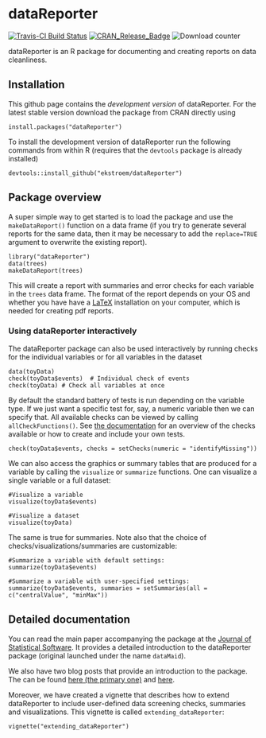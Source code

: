 # dataReporter 

<!---<img src="man/figures/logo.png" width="121px" height="140px" align="right" style="padding-left:10px;background-color:white;" />--->

[![Travis-CI Build
Status](https://travis-ci.org/ekstroem/dataReporter.svg?branch=master)](https://travis-ci.org/ekstroem/dataReporter)
[![CRAN\_Release\_Badge](http://www.r-pkg.org/badges/version-ago/dataReporter)](https://CRAN.R-project.org/package=dataReporter)
![Download counter](http://cranlogs.r-pkg.org/badges/grand-total/dataReporter)


dataReporter is an R package for documenting and creating reports on data cleanliness. 


## Installation

This github page contains the *development version* of dataReporter. For the
latest stable version download the package from CRAN directly using

```{r}
install.packages("dataReporter")
```

To install the development version of dataReporter run the following
commands from within R (requires that the `devtools` package is already installed)

```{r}
devtools::install_github("ekstroem/dataReporter")
```

## Package overview

A super simple way to get started is to load the package and use the
`makeDataReport()` function on a data frame (if you try to generate several
reports for the same data, then it may be necessary to add the `replace=TRUE`
argument to overwrite the existing report). 

```{r}
library("dataReporter")
data(trees)
makeDataReport(trees)
```

This will create a report with summaries and error checks for each
variable in the `trees` data frame. The format of the report depends on your OS and whether 
you have have a [LaTeX](https://www.latex-project.org/) installation on your computer, which
is needed for creating pdf reports. 


### Using dataReporter interactively

The dataReporter package can also be used interactively by running checks
for the individual variables or for all variables in the dataset

```{r}
data(toyData)
check(toyData$events)  # Individual check of events
check(toyData) # Check all variables at once
```

By default the standard battery of tests is run depending on the
variable type. If we just want a specific test for, say, a numeric
variable then we can specify that. All available checks can be viewed
by calling `allCheckFunctions()`. See [the
documentation](https://github.com/ekstroem/dataReporter/blob/master/latex/article_vol2.pdf)
for an overview of the checks available or how to create and include
your own tests.


```{r}
check(toyData$events, checks = setChecks(numeric = "identifyMissing"))
```

We can also access the graphics or summary tables that are produced for a variable by calling the `visualize` or `summarize` functions. One can visualize a single variable or a full dataset:

```{r}
#Visualize a variable
visualize(toyData$events)

#Visualize a dataset
visualize(toyData)
```  

The same is true for summaries. Note also that the choice of checks/visualizations/summaries are customizable:

```{r}
#Summarize a variable with default settings:
summarize(toyData$events) 

#Summarize a variable with user-specified settings:
summarize(toyData$events, summaries = setSummaries(all =  c("centralValue", "minMax"))  
```


## Detailed documentation

You can read the main paper accompanying the package at the [Journal
of Statistical
Software](https://www.jstatsoft.org/article/view/v090i06). It provides
a detailed introduction to the dataReporter package (original launched under the name `dataMaid`).

We also have two blog posts that provide an introduction to the package. The can be found [here (the primary one)](https://sandsynligvis.dk/2017/08/21/datamaid-your-personal-assistant-for-cleaning-up-the-data-cleaning-process/) and [here](https://sandsynligvis.dk/2018/03/03/generating-codebooks-in-r/).

Moreover, we have
created a vignette that describes how to extend dataReporter to include
user-defined data screening checks, summaries and visualizations. This
vignette is called `extending_dataReporter`:

```{r}
vignette("extending_dataReporter")
```




<!---## Online app

We are currently working on an online version of the tool, where users
can upload their data and get a report. A prototype
is already up and running - we just need to configure the R server correctly.

Until we have set it up online, you can try it out on your own machine:
```{r}
library(shiny)
runUrl("https://github.com/ekstroem/dataReporter/raw/master/app/app.zip")
``` 
--->